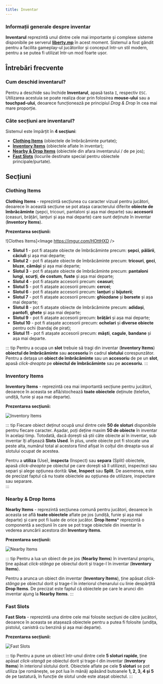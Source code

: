 ```yaml
---
title: Inventar
---
```


### Informații generale despre inventar

**Inventarul** reprezintă unul dintre cele mai importante și complexe sisteme disponibile pe serverul [**liberty.mp**](https://ucp.liberty.mp/) în acest moment. Sistemul a fost gândit pentru a facilita gameplay-ul jucătorilor și conceput într-un stil modern, pentru a se putea fi utilizat într-un mod foarte ușor. 

## Întrebări frecvente

### Cum deschid inventarul?

Pentru a deschide sau închide **Inventarul**, apasă tasta `I`, respectiv `ESC`. Utilizarea acestuia se poate realiza doar prin folosirea **mouse-ului** sau a **touchpad-ului**, deoarece funcționează pe principiul *Drag & Drop* în cea mai mare proporție. 

### Câte secțiuni are inventarul?

Sistemul este împărțit în **4 secțiuni**: 
- [**Clothing Items**](#clothes-items) (obiectele de îmbrăcăminte purtate);
- [**Inventory Items**](#inventory-items) (obiectele aflate în inventar); 
- [**Nearby & Drop Items**](#nearby-drop-items) (obiectele din afara inventarului / de pe jos); 
- [**Fast Slots**](#fast-slots) (locurile destinate special pentru obiectele principale/purtate). 

## Secțiuni

### Clothing Items

**Clothing Items** - reprezintă secțiunea cu caracter vizual pentru jucători, deoarece în această secțiune se pot atașa caracterului diferite **obiecte de îmbrăcăminte** (șepci, tricouri, pantaloni și așa mai departe) sau **accesorii** (ceasuri, brățări, lanțuri și așa mai departe) care sunt deținute în inventar (**Inventory Items**). 

**Prezentarea secțiunii:** 

![Clothes Items]<Image https://imgur.com/HOttHXD />

- **Slotul 1** - pot fi atașate obiecte de îmbrăcăminte precum: **șepci**, **pălării**, **căciuli** și așa mai departe; 
- **Slotul 2** - pot fi atașate obiecte de îmbrăcăminte precum: **tricouri**, **geci**, **bluze**, **cămăși** și așa mai departe;
- **Slotul 3** - pot fi atașate obiecte de îmbrăcăminte precum: **pantaloni lungi**, **scurți**, **de costum**, **fuste** și așa mai departe;
- **Slotul 4** - pot fi atașate accesorii precum: **ceasuri**;
- **Slotul 5** - pot fi atașate accesorii precum: **cercei**;
- **Slotul 6** - pot fi atașate accesorii precum: **lanțuri** și **bijuterii**;
- **Slotul 7** - pot fi atașate accesorii precum: **ghiozdane** și **borsete** și așa mai departe;
- **Slotul 8** - pot fi atașate obiecte de îmbrăcăminte precum: **adidași**, **pantofi**, **ghete** și așa mai departe;
- **Slotul 9** - pot fi atașate accesorii precum: **brățări** și așa mai departe;
- **Slotul 10** - pot fi atașate accesorii precum: **ochelari** și **diverse obiecte** pentru ochi (bandaj de pirat); 
- **Slotul 11** - pot fi atașate accesorii precum: **măști**, **cagule**, **bandane** și așa mai departe. 

::: tip
Pentru a ocupa un **slot** trebuie să tragi din inventar (**Inventory Items**) **obiectul de îmbrăcăminte** sau **accesoriu** în cadrul **slotului** corespunzător. Pentru a detașa un **obiect de îmbrăcăminte** sau un **accesoriu** de pe un **slot**, apasă *click-dreapta* pe **obiectul de îmbrăcăminte** sau pe **accesoriu**. 
:::

### Inventory Items

**Inventory Items** - reprezintă cea mai importantă secțiune pentru jucători, deoarece în aceasta se află/stochează **toate obiectele** deținute (telefon, undiță, funie și așa mai departe). 

**Prezentarea secțiunii:** 

![Inventory Items](https://i.imgur.com/SO2gXIV.png) 

::: tip
Fiecare obiect deținut ocupă unul dintre cele **50 de sloturi** disponibile pentru fiecare caracter. Așadar, poți deține maxim **50 de obiecte** în inventar în același timp. Totodată, dacă dorești să știi câte obiecte ai în inventar, sub inventar îți afișează **Slots Used**. În plus, unele obiecte pot fi stocate una peste alta, numărul total al acestora fiind afișat în colțul din dreapta-sus al slotului ocupat de acestea.

Pentru a **utiliza** (Use), **inspecta** (Inspect) sau **separa** (Split) obiectele, apasă *click-dreapta* pe obiectul pe care dorești să îl utilizezi, inspectezi sau separi și alege opțiunea dorită: **Use**, **Inspect** sau **Split**. De asemenea, este de precizat faptul că nu toate obiectele au opțiunea de utilizare, inspectare sau separare.  
::: 

### Nearby & Drop Items

**Nearby Items** - reprezintă secțiunea comună pentru jucători, deoarece în aceasta se află **toate obiectele** aflate pe jos (undiță, funie și așa mai departe) și care pot fi luate de orice jucător. **Drop Items*** reprezintă o componentă a secțiunii în care se pot trage obiectele din inventar în vederea aruncării acestora din **Inventory Items**.

**Prezentarea secțiunii:** 

![Nearby Items](https://i.imgur.com/a9Ety9S.png)

::: tip
Pentru a lua un obiect de pe jos (**Nearby Items**) în inventarul propriu, ține apăsat *click-stânga* pe obiectul dorit și trage-l în inventar (**Inventory Items**).

Pentru a arunca un obiect din inventar (**Inventory Items**), ține apăsat *click-stânga* pe obiectul dorit și trage-l în interiorul chenarului cu linie despărțită **Drop Items**. De precizat este faptul că obiectele pe care le arunci din inventar ajung la **Nearby Items**.
:::

### Fast Slots 

**Fast Slots** - reprezintă una dintre cele mai folosite secțiuni de către jucători, deoarece în aceasta se atașează obiectele pentru a putea fi folosite (undița, pistolul, canistră cu benzină și așa mai departe).

**Prezentarea secțiunii:** 

![Fast Slots](https://i.imgur.com/hWVkERL.png)

::: tip
Pentru a pune un obiect într-unul dintre cele **5 sloturi rapide**, ține apăsat *click-stangă* pe obiectul dorit și trage-l din inventar (**Inventory Items**) în interiorul slotului dorit. Obiectele aflate pe cele **5 sloturi** se pot utiliza (pe românește, se pot lua în mână) apăsând butoanele **1, 2, 3, 4 și 5** de pe tastatură, în funcție de slotul unde este atașat obiectul. 
:::

